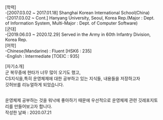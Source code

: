 [학력]</br>
-[2007.03.02 ~ 2017.01.18] Shanghai Korean International School(China)</br>
-[2017.03.02 ~ Cont.] Hanyang University, Seoul, Korea Rep.(Major : Dept. of Information System, Multi-Major : Dept. of Computer Software)
</br>
[군대]</br>
-[2019.06.03 ~ 2020.12.29] Served in the Army in 60th Infantry Division, Korea Rep.
</br>
[어학]</br>
-Chinese(Mandarine) : Fluent [HSK6 : 235]</br>
-English : Intermediate [TOEIC : 935]</br>

[자기소개]</br>
군 복무중에 현타가 너무 많이 오기도 했고,</br>
CS지식을,특히 운영체제에 대한 공부하고 있는 지식들, 내용들을 저장하고자</br>
깃허브를 리뉴얼하게 되었습니다.</br></br>

운영체제 공부하는 것을 워낙에 좋아하기 때문에 우선적으로 운영체제 관련 깃레포지토리를 만들어보고자 합니다.</br>
작성한 날짜 : 2020.07.21
